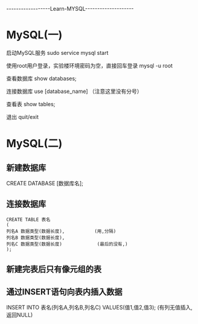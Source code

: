 ------------------Learn-MYSQL--------------------
# MySQL(一)

启动MySQL服务
sudo service mysql start

使用root用户登录，实验楼环境密码为空，直接回车登录
mysql -u root

查看数据库
show databases;

连接数据库
use [database_name]  （注意这里没有分号）

查看表
show tables;

退出
quit/exit

# MySQL(二)

## 新建数据库
CREATE DATABASE [数据库名];

## 连接数据库
```
CREATE TABLE 表名
(
列名A 数据类型(数据长度),           (用,分隔)
列名B 数据类型(数据长度),
列名C 数据类型(数据长度)             (最后的没有,)
);
````
## 新建完表后只有像元组的表
## 通过INSERT语句向表内插入数据
INSERT INTO 表名(列名A,列名B,列名C) VALUES(值1,值2,值3);    (有列无值插入,返回NULL)
